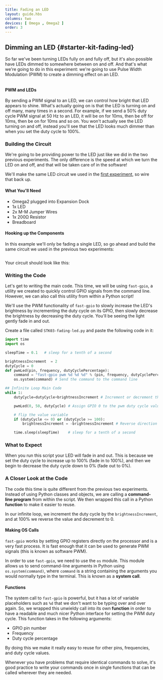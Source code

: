 ```yaml
---
title: Fading an LED
layout: guide.hbs
columns: two
devices: [ Omega , Omega2 ]
order: 3
---
```


## Dimming an LED {#starter-kit-fading-led}

So far we've been turning LEDs fully on and fully off, but it's also possible have LEDs dimmed to somewhere between on and off. And that's what we're going to do in this experiment: we're going to use Pulse Width Modulation (PWM) to create a dimming effect on an LED.

<!-- Pulse Width Modulation -->
```{r child = '../../shared/pwm.md'}
```

#### PWM and LEDs

By sending a PWM signal to an LED, we can control how bright that LED appears to shine. What's actually going on is that the LED is turning on and off many, many times in a second. For example, if we send a 50% duty cycle PWM signal at 50 Hz to an LED, it will be on for 10ms, then be off for 10ms, then be on for 10ms and so on. You won't actually see the LED turning on and off, instead you'll see that the LED looks much dimmer than when you set the duty cycle to 100%.

### Building the Circuit

We're going to be providing power to the LED just like we did in the two previous experiments. The only difference is the speed at which we turn the LED on and off, and that will be taken care of in the software!

We'll make the same LED circuit we used in the [first experiment](#starter-kit-blinking-led-building-the-circuit), so wire that back up.

#### What You'll Need

* Omega2 plugged into Expansion Dock
* 1x LED
* 2x M-M Jumper Wires
* 1x 200Ω Resistor
* Breadboard

#### Hooking up the Components

In this example we'll only be fading a single LED, so go ahead and build the same circuit we used in the previous two experiments:

```{r child = '../../shared/wiring-led.md'}
```

Your circuit should look like this:

<!-- TODO: IMAGE: photo of completed circuit (can reuse from previous) -->

### Writing the Code

<!-- Going to use fast-gpio pwm to avoid any muxing nonsense-->

Let's get to writing the main code. This time, we will be using `fast-gpio`, a utility we created to quickly control GPIO signals from the command line. However, we can also call this utility from within a Python script!

We'll use the PWM functionality of `fast-gpio` to slowly increase the LED's brightness by incrementing the duty cycle on its GPIO, then slowly decrease the brightness by decreasing the duty cycle. You'll be seeing the light gently fade in and out.

Create a file called `STK03-fading-led.py` and paste the following code in it:

``` python
import time
import os

sleepTime = 0.1   # sleep for a tenth of a second

brightnessIncrement  = 2
dutyCycle = 0
def pwmLed(pin, frequency, dutyCyclePercentage):
    command = "fast-gpio pwm %d %d %d" % (pin, frequency, dutyCyclePercentage) #Assign the arguments to the correct positions in the fast-gpio command
    os.system(command) # Send the command to the command line

## Infinite Loop Main Code
while 1:
    dutyCycle=dutyCycle+brightnessIncrement # Increment or decrement the duty cycle by the brightnessIncrement

    pwmLed(0, 50, dutyCycle) # Assign GPIO 0 to the pwm duty cycle value

    # flip the value variable
    if (dutyCycle <= 0) or (dutyCycle >= 100):
        brightnessIncrement = -brightnessIncrement # Reverse direction at 0, and 100

    time.sleep(sleepTime)    # sleep for a tenth of a second
```

<!-- TODO: FUTURE: Write using the Omega's PWM pins -->

### What to Expect

<!-- // Your LED will fade in and then out, describe this and have a gif -->

When you run this script your LED will fade in and out. This is because we set the duty cycle to increase up to 100% (fade in to 100%), and then we begin to decrease the duty cycle down to 0% (fade out to 0%).

<!-- TODO: Insert gif of this -->


### A Closer Look at the Code

<!-- // intro to the code that was written
//  new things introduced:
//  * function where you pass in gpio # and duty cycle and it calls fast-gpio for you
//  * fancy for loop -->

The code this time is quite different from the previous two experiments. Instead of using Python classes and objects, we are calling a **command-line program** from within the script. We then wrapped this call in a Python **function** to make it easier to reuse. 

In our infinite loop, we increment the duty cycle by the `brightnessIncrement`, and at 100% we reverse the value and decrement to 0.

#### Making OS Calls

`fast-gpio` works by setting GPIO registers directly on the processor and is a very fast process. It is fast enough that it can be used to generate PWM signals (this is known as software PWM).

In order to use `fast-gpio`, we need to use the `os` module. This module allows us to send command-line arguments in Python using `os.system(command)`, where `command` is a string containing the arguments you would normally type in the terminal. This is known as a **system call**.

<!-- TODO: FUTURE: get this working using subprocess.call. Gabe quickly tried it but it didn't seem to work at first -->

#### Functions

<!-- // explanation of why it was useful to package the fast-gpio os call into a function:
//  * useful to have a readable & simple python interface for setting the pwm duty cycle
//  * will be used a whole bunch
//  * cleaner looking code and good practice -->

The system call to `fast-gpio` is powerful, but it has a lot of variable placeholders such as `%d` that we don't want to be typing over and over again. So, we wrapped this unwieldy call into its own **function** in order to have a readable and much nicer Python interface for setting the PWM duty cycle. This function takes in the following arguments:

* GPIO pin number
* Frequency
* Duty cycle percentage

By doing this we make it really easy to reuse for other pins, frequencies, and duty cycle values. 

Whenever you have problems that require identical commands to solve, it's good practice to write your commands once in single functions that can be called wherever they are needed.